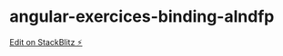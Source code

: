 # angular-exercices-binding-alndfp

[Edit on StackBlitz ⚡️](https://stackblitz.com/edit/angular-exercices-binding-alndfp)